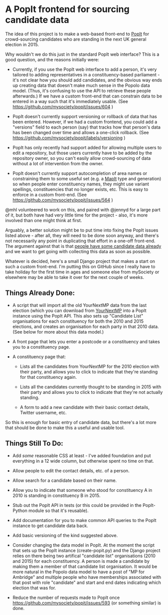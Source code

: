 # A PopIt frontend for sourcing candidate data

The idea of this project is to make a web-based front-end to
[PopIt](http://popit.poplus.org/) for crowd-sourcing candidates
who are standing in the next UK general election in 2015.

Why wouldn't we do this just in the standard PopIt web
interface? This is a good question, and the reasons initially
were:

* Currently, if you use the PopIt web interface to add a person,
  it's very tailored to adding representatives in a
  constituency-based parliament - it's not clear how you should
  add candidates, and the obvious way ends up creating data that
  doesn't make much sense in the Popolo data model.  (Thus, it's
  confusing to use the API to retrieve these people afterwards.)
  If we have a custom front-end that can constrain data to be
  entered in a way such that it's immediately usable.
  (See https://github.com/mysociety/popit/issues/604 )

* PopIt doesn't currently support versioning or rollback of data
  that has been entered.  However, if we had a custom frontend,
  you could add a "versions" field to each person (say) that
  tracks how that person's data has been changed over time and
  allows a one-click rollback. (See
  https://github.com/mysociety/popit/labels/versioning )

* PopIt has only recently had support added for allowing
  multiple users to edit a repository, but those users
  currently have to be added by the repository owner, so you
  can't easily allow crowd-sourcing of data without a lot of
  intervention from the owner.

* PopIt doesn't currently support autocompletion of area names
  or constraining them to some useful set (e.g. a
  [MapIt](http://mapit.mysociety.org/) type and generation) so
  when people enter constituency names, they might use variant
  spellings, constituencies that no longer exists, etc. This is
  easy to enforce in a custom front-end. (See
  https://github.com/mysociety/popit/issues/564 )

@mhl volunteered to work on this, and paired with @jennyd for a
large part of it, but both have had very little time for the
project - also, it's more involved than one might think at
first.

Arguably, a better solution might be to put time into fixing the
PopIt issues listed above - after all, they will need to be done
soon anyway, and there's not necessarily any point in
duplicating that effort in a one-off front-end.  The argument
against that is that
[people have some candidate data already](https://github.com/DemocracyClub/ge2015-candidates/)
and we want to get going with collecting this data as soon as
possible.

Whatever is decided, here's a small Django project that makes a
start on such a custom front-end.  I'm putting this on GitHub
since I really have to take holiday for the first time in ages
and someone else from mySociety or elsewhere may be able to take
it over for the next couple of weeks.

## Things Already Done:

* A script that will import all the old YourNextMP data from the
  last election (which you can download from
  [YourNextMP](http://www.yournextmp.com/) into a PopIt instance
  using the PopIt API.  This also sets up "Candidate List"
  organisations for each constituency for both the 2010 and 2015
  elections, and creates an organisation for each party in that
  2010 data. (See below for more about this data model.)

* A front page that lets you enter a postcode or a constituency
  and takes you to a constituency page.

* A constituency page that:

  * Lists all the candidates from YourNextMP for the 2010
    election with their party, and allows you to click to
    indicate that they're standing for that constituency again.

  * Lists all the candidates currently thought to be standing in
    2015 with their party and allows you to click to indicate
    that they're not actually standing.

  * A form to add a new candidate with their basic contact
    details, Twitter username, etc.

So this is enough for basic entry of candidate data, but there's
a lot more that should be done to make this a useful and usable
tool.

## Things Still To Do:

* Add *some* reasonable CSS at least - I've added foundation and
  put everything in a 12 wide column, but otherwise spent no
  time on that.

* Allow people to edit the contact details, etc. of a person.

* Allow search for a candidate based on their name.

* Allow you to indicate that someone who stood for constituency
  A in 2010 is standing in constituency B in 2015.

* Stub out the PopIt API in tests (or this could be provided in
  the PopIt-Python module so that it's reusable).

* Add documentation for you to make common API queries to the
  PopIt instance to get candidate data back.

* Add basic versioning of the kind suggested above.

* Consider changing the data model in PopIt. At the moment the
  script that sets up the PopIt instance (create-popit.py) and
  the Django project relies on there being two artifical
  "candidate list" organisations (2010 and 2015) for each
  constituency.  A person is made a candidate by making them a
  member of that candidate list organisation.  It would be more
  natural in the Popolo data model to have a post of "MP for
  Ambridge" and multiple people who have memberships associated
  with that post with role "candidate" and start and end dates
  indicating which election that was for.

* Reduce the number of requests made to PopIt once
  https://github.com/mysociety/popit/issues/593 (or something
  similar) is done.
